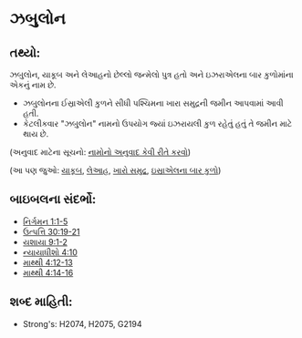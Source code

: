 # ઝબુલોન 

## તથ્યો: 

ઝબુલોન, યાકૂબ અને લેઆહનો છેલ્લો જન્મેલો પુત્ર હતો અને ઇઝરાએલના બાર કુળોમાંના એકનું નામ છે.

* ઝબુલોનના ઈસ્રાએલી કુળને સીધી પશ્ચિમના ખારા સમુદ્રની જમીન આપવામાં આવી હતી.
* કેટલીકવાર "ઝબુલોન" નામનો ઉપયોગ જ્યાં ઇઝરાયલી કુળ રહેતું હતું તે જમીન માટે થાય છે.

(અનુવાદ માટેના સૂચનો: [નામોનો અનુવાદ કેવી રીતે કરવો](rc://gu/ta/man/translate/translate-names))

(આ પણ જુઓ: [યાકૂબ](../names/jacob.md), [લેઆહ](../names/leah.md), [ખારો સમુદ્ર](../names/saltsea.md), [ઇસ્રાએલના બાર કુળો](../other/12tribesofisrael.md))

## બાઇબલના સંદર્ભો: 

* [નિર્ગમન 1:1-5](rc://gu/tn/help/exo/01/01)
* [ઉત્પત્તિ 30:19-21](rc://gu/tn/help/gen/30/19)
* [યશાયા 9:1-2](rc://gu/tn/help/isa/09/01)
* [ન્યાયાધીશો 4:10](rc://gu/tn/help/jdg/04/10)
* [માથ્થી 4:12-13](rc://gu/tn/help/mat/04/12)
* [માથ્થી 4:14-16](rc://gu/tn/help/mat/04/14)

## શબ્દ માહિતી: 

* Strong's: H2074, H2075, G2194
